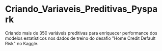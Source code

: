# Criando_Variaveis_Preditivas_Pyspark
Criando mais de 350 variáveis preditivas para enriquecer performance dos modelos estatísticos nos dados de treino do desafio "Home Credit Default Risk" no Kaggle.
